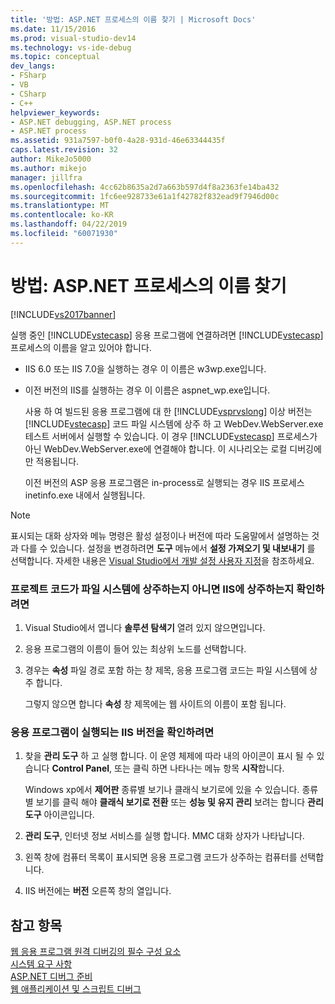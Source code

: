 ```yaml
---
title: '방법: ASP.NET 프로세스의 이름 찾기 | Microsoft Docs'
ms.date: 11/15/2016
ms.prod: visual-studio-dev14
ms.technology: vs-ide-debug
ms.topic: conceptual
dev_langs:
- FSharp
- VB
- CSharp
- C++
helpviewer_keywords:
- ASP.NET debugging, ASP.NET process
- ASP.NET process
ms.assetid: 931a7597-b0f0-4a28-931d-46e63344435f
caps.latest.revision: 32
author: MikeJo5000
ms.author: mikejo
manager: jillfra
ms.openlocfilehash: 4cc62b8635a2d7a663b597d4f8a2363fe14ba432
ms.sourcegitcommit: 1fc6ee928733e61a1f42782f832ead9f7946d00c
ms.translationtype: MT
ms.contentlocale: ko-KR
ms.lasthandoff: 04/22/2019
ms.locfileid: "60071930"
---
```

# <a name="how-to-find-the-name-of-the-aspnet-process"></a>방법: ASP.NET 프로세스의 이름 찾기
[!INCLUDE[vs2017banner](../includes/vs2017banner.md)]

실행 중인 [!INCLUDE[vstecasp](../includes/vstecasp-md.md)] 응용 프로그램에 연결하려면 [!INCLUDE[vstecasp](../includes/vstecasp-md.md)] 프로세스의 이름을 알고 있어야 합니다.  
  
- IIS 6.0 또는 IIS 7.0을 실행하는 경우 이 이름은 w3wp.exe입니다.  
  
- 이전 버전의 IIS를 실행하는 경우 이 이름은 aspnet_wp.exe입니다.  
  
  사용 하 여 빌드된 응용 프로그램에 대 한 [!INCLUDE[vsprvslong](../includes/vsprvslong-md.md)] 이상 버전는 [!INCLUDE[vstecasp](../includes/vstecasp-md.md)] 코드 파일 시스템에 상주 하 고 WebDev.WebServer.exe 테스트 서버에서 실행할 수 있습니다. 이 경우 [!INCLUDE[vstecasp](../includes/vstecasp-md.md)] 프로세스가 아닌 WebDev.WebServer.exe에 연결해야 합니다. 이 시나리오는 로컬 디버깅에만 적용됩니다.  
  
  이전 버전의 ASP 응용 프로그램은 in-process로 실행되는 경우 IIS 프로세스 inetinfo.exe 내에서 실행됩니다.  
  
> [!NOTE]
>  표시되는 대화 상자와 메뉴 명령은 활성 설정이나 버전에 따라 도움말에서 설명하는 것과 다를 수 있습니다. 설정을 변경하려면 **도구** 메뉴에서 **설정 가져오기 및 내보내기** 를 선택합니다. 자세한 내용은 [Visual Studio에서 개발 설정 사용자 지정](http://msdn.microsoft.com/22c4debb-4e31-47a8-8f19-16f328d7dcd3)을 참조하세요.  
  
### <a name="to-determine-whether-project-code-resides-on-the-file-system-or-iis"></a>프로젝트 코드가 파일 시스템에 상주하는지 아니면 IIS에 상주하는지 확인하려면  
  
1. Visual Studio에서 엽니다 **솔루션 탐색기** 열려 있지 않으면입니다.  
  
2. 응용 프로그램의 이름이 들어 있는 최상위 노드를 선택합니다.  
  
3. 경우는 **속성** 파일 경로 포함 하는 창 제목, 응용 프로그램 코드는 파일 시스템에 상주 합니다.  
  
     그렇지 않으면 합니다 **속성** 창 제목에는 웹 사이트의 이름이 포함 됩니다.  
  
### <a name="to-determine-the-iis-version-under-which-the-application-is-running"></a>응용 프로그램이 실행되는 IIS 버전을 확인하려면  
  
1. 찾을 **관리 도구** 하 고 실행 합니다. 이 운영 체제에 따라 내의 아이콘이 표시 될 수 있습니다 **Control Panel**, 또는 클릭 하면 나타나는 메뉴 항목 **시작**합니다.  
  
     Windows xp에서 **제어판** 종류별 보기나 클래식 보기로에 있을 수 있습니다. 종류별 보기를 클릭 해야 **클래식 보기로 전환** 또는 **성능 및 유지 관리** 보려는 합니다 **관리 도구** 아이콘입니다.  
  
2. **관리 도구**, 인터넷 정보 서비스를 실행 합니다. MMC 대화 상자가 나타납니다.  
  
3. 왼쪽 창에 컴퓨터 목록이 표시되면 응용 프로그램 코드가 상주하는 컴퓨터를 선택합니다.  
  
4. IIS 버전에는 **버전** 오른쪽 창의 열입니다.  
  
## <a name="see-also"></a>참고 항목  
 [웹 응용 프로그램 원격 디버깅의 필수 구성 요소](../debugger/prerequistes-for-remote-debugging-web-applications.md)   
 [시스템 요구 사항](../debugger/aspnet-debugging-system-requirements.md)   
 [ASP.NET 디버그 준비](../debugger/preparing-to-debug-aspnet.md)   
 [웹 애플리케이션 및 스크립트 디버그](../debugger/debugging-web-applications-and-script.md)
